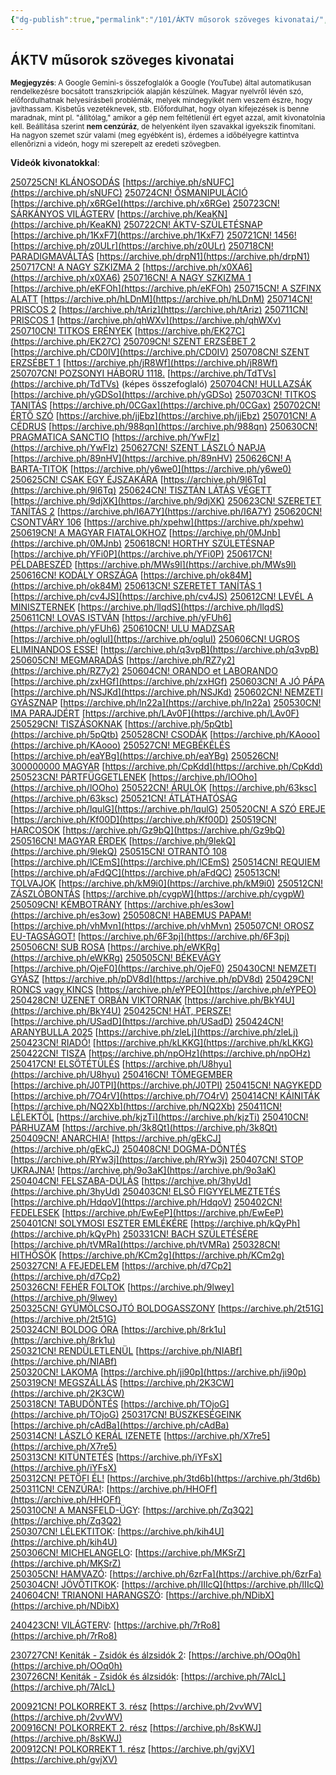 ```yaml
---
{"dg-publish":true,"permalink":"/101/ÁKTV műsorok szöveges kivonatai/","title":"ÁKTV műsorok szöveges kivonatai","created":"2025-03-05T15:52","updated":"2025-07-26T21:29"}
---
```



## ÁKTV műsorok szöveges kivonatai



<small>**Megjegyzés**: A Google Gemini-s összefoglalók a Google (YouTube) által automatikusan rendelkezésre bocsátott transzkripciók alapján készülnek. Magyar nyelvről lévén szó, előfordulhatnak helyesírásbeli problémák, melyek mindegyikét nem veszem észre, hogy javíthassam. Kisbetűs vezetéknevek, stb. Előfordulhat, hogy olyan kifejezések is benne maradnak, mint pl. "állítólag," amikor a gép nem feltétlenül ért egyet azzal, amit kivonatolnia kell. Beállítása szerint **nem cenzúráz**, de helyenként ilyen szavakkal igyekszik finomítani. Ha nagyon szemet szúr valami (meg egyébként is), érdemes a időbélyegre kattintva ellenőrizni a videón, hogy mi szerepelt az eredeti szövegben.</small>

**Videók kivonatokkal**:  

[250725CN! KLÁNOSODÁS](https://rumble.com/v6wof9y-250725cn-klnosods-kubnyi-tams-ktv.html)  [https://archive.ph/sNUFC](https://archive.ph/sNUFC)
[250724CN! ŐSMANIPULÁCIÓ](https://rumble.com/v6wmul6-250724cn-smanipulci-kubnyi-tams-ktv.html)  [https://archive.ph/x6RGe](https://archive.ph/x6RGe)
[250723CN! SÁRKÁNYOS VILÁGTERV](https://share.note.sx/7rlblw54)  [https://archive.ph/KeaKN](https://archive.ph/KeaKN)
[250722CN! ÁKTV-SZÜLETÉSNAP](https://rumble.com/v6wjeb0-250722cn-ktv-szletsnap-kubnyi-tams.html)  [https://archive.ph/1KxF7](https://archive.ph/1KxF7)
[250721CN! 1456!](https://rumble.com/v6whlr6-250721cn-1456-kubnyi-tams-ktv.html)  [https://archive.ph/z0ULr](https://archive.ph/z0ULr)
[250718CN! PARADIGMAVÁLTÁS](https://rumble.com/v6wczg4-250718cn-paradigmavlts-kubnyi-tams-ktv.html)  [https://archive.ph/drpN1](https://archive.ph/drpN1)
[250717CN! A NAGY SZKIZMA 2](https://rumble.com/v6wbahw-250717cn-a-nagy-szkizma-2-kubnyi-tams-ktv.html)  [https://archive.ph/x0XA6](https://archive.ph/x0XA6)
[250716CN! A NAGY SZKIZMA 1](https://rumble.com/v6w9mh0-250716cn-a-nagy-szkizma-1-kubnyi-tams-ktv.html)  [https://archive.ph/eKFOh](https://archive.ph/eKFOh)
[250715CN! A SZFINX ALATT](https://rumble.com/v6w7vmy-250715cn-a-szfinx-alatt-kubnyi-tams-ktv.html)  [https://archive.ph/hLDnM](https://archive.ph/hLDnM)
[250714CN! PRISCOS 2](https://rumble.com/v6w68b4-250714cn-priscos-2-kubnyi-tams-ktv.html)  [https://archive.ph/tAriz](https://archive.ph/tAriz)
[250711CN! PRISCOS 1](https://rumble.com/v6w1nx8-250711cn-priscos-1-kubnyi-tams-ktv.html)  [https://archive.ph/qhWXv](https://archive.ph/qhWXv)
[250710CN! TITKOS ERÉNYEK](https://rumble.com/v6vzxcg-250710cn-titkos-ernyek-kubnyi-tams-ktv.html)  [https://archive.ph/EK27C](https://archive.ph/EK27C)
[250709CN! SZENT ERZSÉBET 2](https://rumble.com/v6vy8rk-250709cn-szent-erzsbet-2-kubnyi-tams-ktv.html)  [https://archive.ph/CD0IV](https://archive.ph/CD0IV)
[250708CN! SZENT ERZSÉBET 1](https://rumble.com/v6vwhnw-250708cn-szent-erzsbet-1-kubnyi-tams-ktv.html)  [https://archive.ph/jR8Wf](https://archive.ph/jR8Wf)
[250707CN! POZSONYI HÁBORÚ 1118.](https://rumble.com/v6vurrr-250707cn-pozsonyi-hbor-1118.-kubnyi-tams-ktv.html)  [https://archive.ph/TdTVs](https://archive.ph/TdTVs) (képes összefoglaló)
[250704CN! HULLAZSÁK](https://rumble.com/v6vq4sz-250704cn-hullazsk-kubnyi-tams-ktv.html)  [https://archive.ph/yGDSo](https://archive.ph/yGDSo)
[250703CN! TITKOS TANITÁS](https://rumble.com/v6vofrp-250703cn-titkos-tanits-kubnyi-tams-ktv.html)  [https://archive.ph/0CGax](https://archive.ph/0CGax)
[250702CN! ÉRTŐ SZÓ](https://rumble.com/v6vmqnj-250702cn-rt-sz-kubnyi-tams-ktv.html)  [https://archive.ph/jjEbz](https://archive.ph/jjEbz)
[250701CN! A CÉDRUS](https://rumble.com/v6vl22r-250701cn-a-cdrus-kubnyi-tams-ktv.html)  [https://archive.ph/988qn](https://archive.ph/988qn)
[250630CN! PRAGMATICA SANCTIO](https://rumble.com/v6vjct5-250630cn-pragmatica-sanctio-kubnyi-tams-ktv.html)  [https://archive.ph/YwFlz](https://archive.ph/YwFlz)
[250627CN! SZENT LÁSZLÓ NAPJA](https://rumble.com/v6vespl-250627cn-szent-lszl-napja-kubnyi-tams-ktv.html)  [https://archive.ph/89nHV](https://archive.ph/89nHV)
[250626CN! A BARTA-TITOK](https://rumble.com/v6vd6zn-250626cn-a-barta-titok-kubnyi-tams-ktv.html)  [https://archive.ph/y6we0](https://archive.ph/y6we0)
[250625CN! CSAK EGY ÉJSZAKÁRA](https://rumble.com/v6vbc09-250625cn-csak-egy-jszakra-kubnyi-tams-ktv.html)  [https://archive.ph/9l6Tq](https://archive.ph/9l6Tq)
[250624CN! TISZTÁN LÁTÁS VÉGETT](https://rumble.com/v6v9l0p-250624cn-tisztn-lts-vgett-kubnyi-tams-ktv.html)  [https://archive.ph/9djXK](https://archive.ph/9djXK)
[250623CN! SZERETET TANÍTÁS 2](https://rumble.com/v6v7v4n-250623cn-szeretet-tants-2-kubnyi-tams-ktv.html)  [https://archive.ph/I6A7Y](https://archive.ph/I6A7Y)
[250620CN! CSONTVÁRY 106](https://rumble.com/v6v2xtb-250620cn-csontvry-106-kubnyi-tams-ktv.html)  [https://archive.ph/xpehw](https://archive.ph/xpehw)
[250619CN! A MAGYAR FIATALOKHOZ](https://rumble.com/v6v17ah-250619cn-a-magyar-fiatalokhoz-kubnyi-tams-ktv.html)   [https://archive.ph/0MJnb](https://archive.ph/0MJnb)
[250618CN! HORTHY SZÜLETÉSNAP](https://rumble.com/v6uzb0t-250618cn-horthy-szletsnap-kubnyi-tams-ktv.html)  [https://archive.ph/YFi0P](https://archive.ph/YFi0P)
[250617CN! PÉLDABESZÉD](https://rumble.com/v6uxib3-250617cn-pldabeszd-kubnyi-tams-ktv.html)  [https://archive.ph/MWs9l](https://archive.ph/MWs9l)
[250616CN! KODÁLY ORSZÁGA](https://rumble.com/v6uvoul-250616cn-kodly-orszga-kubnyi-tams-ktv.html)  [https://archive.ph/ok84M](https://archive.ph/ok84M)
[250613CN! SZERETET TANÍTÁS 1](https://rumble.com/v6uqoj5-250613cn-szeretet-tants-1-kubnyi-tams-ktv.html)  [https://archive.ph/cv4JS](https://archive.ph/cv4JS)
[250612CN! LEVÉL A MINISZTERNEK](https://rumble.com/v6uotzd-250612cn-levl-a-miniszternek-kubnyi-tams-ktv.html)  [https://archive.ph/llqdS](https://archive.ph/llqdS)
[250611CN! LOVAS ISTVÁN](https://rumble.com/v6un4zr-250611cn-lovas-istvn-kubnyi-tams-ktv.html)  [https://archive.ph/yFUh6](https://archive.ph/yFUh6)
[250610CN! ULU MADZSAR](https://rumble.com/v6ul6pl-250610cn-ulu-madzsar-kubnyi-tams-ktv.html)  [https://archive.ph/ogluI](https://archive.ph/ogluI)
[250606CN! UGROS ELIMINANDOS ESSE!](https://rumble.com/v6uelxh-250606cn-ugros-eliminandos-esse-kubnyi-tams-ktv.html)  [https://archive.ph/q3vpB](https://archive.ph/q3vpB)
[250605CN! MEGMARADÁS](https://rumble.com/v6ucwh5-250605cn-megmarads-kubnyi-tams-ktv.html)  [https://archive.ph/RZ7y2](https://archive.ph/RZ7y2)
[250604CN! ORANDO et LABORANDO](https://rumble.com/v6ub6j9-250604cn-orando-et-laborando-kubnyi-tams-ktv.html)  [https://archive.ph/zxHGf](https://archive.ph/zxHGf)
[250603CN! A JÓ PÁPA](https://rumble.com/v6u9hg5-250603cn-a-j-ppa-kubnyi-tams-ktv.html)  [https://archive.ph/NSJKd](https://archive.ph/NSJKd)
[250602CN! NEMZETI GYÁSZNAP](https://rumble.com/v6u7ulz-250602cn-nemzeti-gysznap-kubnyi-tams-ktv.html)  [https://archive.ph/ln22a](https://archive.ph/ln22a)
[250530CN! IMA PARAJDÉRT](https://rumble.com/v6u3d8v-250530cn-ima-parajdrt-kubnyi-tams-ktv.html)  [https://archive.ph/LAv0F](https://archive.ph/LAv0F)  
[250529CN! TISZÁSOKNAK](https://rumble.com/v6u1qpx-250529cn-tiszsoknak-kubnyi-tams-ktv.html)  [https://archive.ph/5pQtb](https://archive.ph/5pQtb)
[250528CN! CSODÁK](https://rumble.com/v6tzzzv-250528cn-csodk-kubnyi-tams-ktv.html)  [https://archive.ph/KAooo](https://archive.ph/KAooo)
[250527CN! MEGBÉKÉLÉS](https://rumble.com/v6tyc1p-250527cn-megbkls-kubnyi-tams-ktv.html)  [https://archive.ph/eaYBg](https://archive.ph/eaYBg)
[250526CN! 300000000 MAGYAR](https://rumble.com/v6twlrh-250526cn-300000000-magyar-kubnyi-tams-ktv.html)  [https://archive.ph/CpKdd](https://archive.ph/CpKdd)
[250523CN! PÁRTFÜGGETLENEK](https://rumble.com/v6ts1xz-250523cn-prtfggetlenek-kubnyi-tams-ktv.html)  [https://archive.ph/lOOho](https://archive.ph/lOOho)
[250522CN! ÁRULÓK](https://rumble.com/v6tqgml-250522cn-rulk-kubnyi-tams-ktv.html)  [https://archive.ph/63ksc](https://archive.ph/63ksc)
[250521CN! ÁTLÁTHATÓSÁG](https://rumble.com/v6torwp-250521cn-tlthatsg-kubnyi-tams-ktv.html)  [https://archive.ph/lqulG](https://archive.ph/lqulG)
[250520CN! A SZÓ EREJE](https://rumble.com/v6tn44b-250520cn-a-sz-ereje-kubnyi-tams-ktv.html)  [https://archive.ph/Kf00D](https://archive.ph/Kf00D)
[250519CN! HARCOSOK](https://rumble.com/v6tlf03-250519cn-harcosok-kubnyi-tams-ktv.html)  [https://archive.ph/Gz9bQ](https://archive.ph/Gz9bQ)
[250516CN! MAGYAR ÉRDEK](https://rumble.com/v6tgxlj-250516cn-magyar-rdek-kubnyi-tams-ktv.html)  [https://archive.ph/9lekQ](https://archive.ph/9lekQ)
[250515CN! OTRANTÓ 108](https://rumble.com/v6tfcnp-250515cn-otrant-108-kubnyi-tams-ktv.html)  [https://archive.ph/lCEmS](https://archive.ph/lCEmS)
[250514CN! REQUIEM](https://rumble.com/v6tdpxd-250514cn-requiem-kubnyi-tams-ktv.html)  [https://archive.ph/aFdQC](https://archive.ph/aFdQC)
[250513CN! TOLVAJOK](https://rumble.com/v6tc3az-250513cn-tolvajok-kubnyi-tams-ktv.html)  [https://archive.ph/kM9i0](https://archive.ph/kM9i0)
[250512CN! ZÁSZLÓBONTÁS](https://rumble.com/v6taerr-250512cn-zszlbonts-kubnyi-tams-ktv.html)  [https://archive.ph/cygpW](https://archive.ph/cygpW)
[250509CN! KÉMBOTRÁNY](https://rumble.com/v6t6lj5-250509cn-kmbotrny-kubnyi-tams-ktv.html)  [https://archive.ph/es3ow](https://archive.ph/es3ow)
[250508CN! HABEMUS PAPAM!](https://rumble.com/v6t50bh-250508cn-habemus-papam-kubnyi-tams-ktv.html)  [https://archive.ph/vhMvn](https://archive.ph/vhMvn)
[250507CN! OROSZ EU-TAGSÁGOT!](https://rumble.com/v6t3cav-250507cn-orosz-eu-tagsgot-kubnyi-tams-ktv.html)  [https://archive.ph/6F3pj](https://archive.ph/6F3pj)
[250506CN! SUB ROSA](https://rumble.com/v6t1our-250506n-sub-rosa-kubnyi-tams-ktv.html)  [https://archive.ph/eWKRg](https://archive.ph/eWKRg)
[250505CN! BÉKEVÁGY](https://rumble.com/v6szzyb-250505cn-bkevgy-kubnyi-tams-ktv.html)  [https://archive.ph/OjeF0](https://archive.ph/OjeF0)
[250430CN! NEMZETI GYÁSZ](https://rumble.com/v6ssamn-250430cn-nemzeti-gysz-kubnyi-tams-ktv.html)  [https://archive.ph/pDV8d](https://archive.ph/pDV8d)
[250429CN! RONCS vagy KINCS](https://rumble.com/v6sqph1-250429cn-roncs-vagy-kincs-kubnyi-tams-ktv.html)  [https://archive.ph/eYPEO](https://archive.ph/eYPEO)
[250428CN! ÜZENET ORBÁN VIKTORNAK](https://rumble.com/v6sp2gv-250428cn-zenet-orbn-viktornak-kubnyi-tams-ktv.html)  [https://archive.ph/BkY4U](https://archive.ph/BkY4U)
[250425CN! HÁT, PERSZE!](https://rumble.com/v6skkth-250425cn-ht-persze-kubnyi-tams-ktv.html)  [https://archive.ph/USadD](https://archive.ph/USadD)
[250424CN! ARANYBULLA 2025](https://rumble.com/v6sixan-250424cn-aranybulla-2025-kubnyi-tams-ktv.html)  [https://archive.ph/zleLj](https://archive.ph/zleLj)
[250423CN! RIADÓ!](https://rumble.com/v6shapv-250423cn-riad-kubnyi-tams-ktv.html)  [https://archive.ph/kLKKG](https://archive.ph/kLKKG)
[250422CN! TISZA](https://rumble.com/v6sfmjh-250422cn-tisza-kubnyi-tams-ktv.html)  [https://archive.ph/npOHz](https://archive.ph/npOHz)
[250417CN! ELSÖTÉTÜLÉS](https://rumble.com/v6s8puh-250417cn-elsttls-kubnyi-tams-ktv.html)  [https://archive.ph/U8hyu](https://archive.ph/U8hyu)
[250416CN! TÖMEGEMBER](https://rumble.com/v6s6jib-250416cn-tmegember-kubnyi-tams-ktv.html)  [https://archive.ph/J0TPI](https://archive.ph/J0TPI)
[250415CN! NAGYKEDD](https://rumble.com/v6s4w7b-250415cn-nagykedd-kubnyi-tams-ktv.html)  [https://archive.ph/7O4rV](https://archive.ph/7O4rV)
[250414CN! KÁINITÁK](https://rumble.com/v6s39kb-25044cn-kinitk-kubny-tams-ktv.html)  [https://archive.ph/NQ2Xb](https://archive.ph/NQ2Xb)
[250411CN! LÉLEKTŐL](https://rumble.com/v6ryw61-250411cn-llektl-kubnyi-tams-ktv.html)  [https://archive.ph/kjzTi](https://archive.ph/kjzTi)
[250410CN! PÁRHUZAM](https://rumble.com/v6ry6ln-250410cn-prhuzam-kubnyi-tams-ktv.html)  [https://archive.ph/3k8Qt](https://archive.ph/3k8Qt)
[250409CN! ANARCHIA!](https://rumble.com/v6rvn0f-250409cn-anarchia-kubnyi-tams-ktv.html)  [https://archive.ph/gEkCJ](https://archive.ph/gEkCJ)
[250408CN! DOGMA-DÖNTÉS](https://rumble.com/v6ru2hj-250408cn-dogma-dnts-kubnyi-tams-ktv.html)  [https://archive.ph/RYw3j](https://archive.ph/RYw3j)
[250407CN! STOP UKRAJNA!](https://rumble.com/v6rserp-250407cn-stop-ukrajna-kubnyi-tams-ktv.html)  [https://archive.ph/9o3aK](https://archive.ph/9o3aK)
[250404CN! FELSZABA-DÚLÁS](https://rumble.com/v6rnobx-250404cn-felszaba-dls-kubnyi-tams-ktv.html)  [https://archive.ph/3hyUd](https://archive.ph/3hyUd)
[250403CN! ELSŐ FIGYYELMEZTETÉS](https://rumble.com/v6rlzsp-250403cn-els-figyyelmeztets-kubnyi-tams-ktv.html)  [https://archive.ph/HdqoV](https://archive.ph/HdqoV)
[250402CN! FEDELESEK](https://rumble.com/v6rkbw1-250402cn-fedelesek-kubnyi-tams-ktv.html)  [https://archive.ph/EwEeP](https://archive.ph/EwEeP)  
[250401CN! SOLYMOSI ESZTER EMLÉKÉRE](https://rumble.com/v6riqdv-250401cn-solymosi-eszter-emlkre-kubnyi-tams-ktv.html)  [https://archive.ph/kQyPh](https://archive.ph/kQyPh)
[250331CN! BACH SZÜLETÉSÉRE](https://rumble.com/v6rh3h5-250331cn-bach-szletsre-kubnyi-tams-ktv.html)  [https://archive.ph/tVMRa](https://archive.ph/tVMRa)
[250328CN! HITHŐSÖK](https://rumble.com/v6rcemw-250328cn-hithsk-kubnyi-tams-ktv.html)  [https://archive.ph/KCm2g](https://archive.ph/KCm2g)  
[250327CN! A FEJEDELEM](https://rumble.com/v6ran3c-250327cn-a-fejedelem-kubnyi-tams-ktv.html)  [https://archive.ph/d7Cp2](https://archive.ph/d7Cp2)  
[250326CN! FEHÉR FOLTOK](https://rumble.com/v6r8yie-250326cn-fehr-foltok-kubnyi-tams-ktv.html)  [https://archive.ph/9lwey](https://archive.ph/9lwey)  
[250325CN! GYÜMÖLCSOJTÓ BOLDOGASSZONY](https://rumble.com/v6r719y-250325cn-gymlcsojt-boldogasszony-kubnyi-tams-ktv.html)  [https://archive.ph/2t51G](https://archive.ph/2t51G)  
[250324CN! BOLDOG ÓRA](https://rumble.com/v6r55zy-250324cn-boldog-ra-kubnyi-tams-ktv.html)  [https://archive.ph/8rk1u](https://archive.ph/8rk1u)  
[250321CN! RENDÜLETLENÜL](https://rumble.com/v6r030o-250321cn-rendletlenl-kubnyi-tams-ktv.html)  [https://archive.ph/NIABf](https://archive.ph/NIABf)  
[250320CN! LAKOMA](https://rumble.com/v6qy9vy-250320cn-lakoma-kubnyi-tams-ktv.html)  [https://archive.ph/ji90p](https://archive.ph/ji90p)  
[250319CN! MEGSZÁLLÁS](https://rumble.com/v6qwg38-250319cn-megszlls-kubnyi-tams-ktv.html)  [https://archive.ph/2K3CW](https://archive.ph/2K3CW)  
[250318CN! TABUDÖNTÉS](https://rumble.com/v6qun42-250318cn-tabudnts-kubnyi-tams-ktv.html)  [https://archive.ph/TOjoG](https://archive.ph/TOjoG)
[250317CN! BÜSZKESÉGEINK](https://rumble.com/v6qslio-250317cn-bszkesgeink-kubnyi-tams-ktv.html)  [https://archive.ph/cAdBa](https://archive.ph/cAdBa)  
[250314CN! LÁSZLÓ KERÁL IZENETE](https://rumble.com/v6qn5d8-250314cn-lszl-kerl-izenete.html)  [https://archive.ph/X7re5](https://archive.ph/X7re5)  
[250313CN! KITÜNTETÉS](https://rumble.com/v6qlduq-250313cn-kitntets-kubnyi-tams-ktv.html)  [https://archive.ph/iYFsX](https://archive.ph/iYFsX)  
[250312CN! PETŐFI ÉL!](https://rumble.com/v6qjivo-250312cn-petfi-l-kubnyi-tams-ktv.html)  [https://archive.ph/3td6b](https://archive.ph/3td6b)  
[250311CN! CENZÚRA!](https://rumble.com/v6qhoqu-250311cn-cenzra-kubnyi-tams-ktv.html):  [https://archive.ph/HHOFf](https://archive.ph/HHOFf)  
[250310CN! A MANSFELD-ÜGY](https://rumble.com/v6qfvdc-250310cn-a-mansfeld-gy-kubnyi-tams-ktv.html):  [https://archive.ph/Zq3Q2](https://archive.ph/Zq3Q2)  
[250307CN! LÉLEKTITOK](https://rumble.com/v6qanta-250307cn-llektitok-kubnyi-tams-ktv.html):  [https://archive.ph/kih4U](https://archive.ph/kih4U)  
[250306CN! MICHELANGELO](https://rumble.com/v6q8q18-250306cn-michelangelo-kubnyi-tams.html):  [https://archive.ph/MKSrZ](https://archive.ph/MKSrZ)  
[250305CN! HAMVAZÓ](https://rumble.com/v6q6vv6-250305cn-hamvaz-kubnyi-tams-ktv.html):  [https://archive.ph/6zrFa](https://archive.ph/6zrFa)  
[250304CN! JÖVŐTITKOK](https://rumble.com/v6q6e1y-250304cn-jvtitkok-kubnyi-tams.html):  [https://archive.ph/IIIcQ](https://archive.ph/IIIcQ)  
[240604CN! TRIANONI HARANGSZÓ](https://rumble.com/v6qcpdu-240604cn-trianoni-harangsz-kubnyi-tams-ktv.html):  [https://archive.ph/NDibX](https://archive.ph/NDibX)  

[240423CN! VILÁGTERV](https://rumble.com/v6qfeg2-vilgterv-ktv-240423cn.html):  [https://archive.ph/7rRo8](https://archive.ph/7rRo8)  

[230727CN! Keniták - Zsidók és álzsidók 2](https://rumble.com/v6qj25e-zsidk-s-lzsidk-2.html):  [https://archive.ph/OOq0h](https://archive.ph/OOq0h)  
[230726CN! Keniták - Zsidók és álzsidók](https://rumble.com/v6qj226-zsidk-s-lzsidk.html):  [https://archive.ph/7AlcL](https://archive.ph/7AlcL)  

[200921CN! POLKORREKT 3. rész](https://rumble.com/v6qnlis-200921cn-polkorrekt-3.-rsz-kubnyi-tams-ktv.html)  [https://archive.ph/2vvWV](https://archive.ph/2vvWV)  
[200916CN! POLKORREKT 2. rész](https://rumble.com/v6qnlh2-200916cn-polkorrekt-2.-rsz-kubnyi-tams-ktv.html)  [https://archive.ph/8sKWJ](https://archive.ph/8sKWJ)  
[200912CN! POLKORREKT 1. rész](https://rumble.com/v6qnl4a-200912cn-polkorrekt-1.-rsz-kubnyi-tams-ka.html)  [https://archive.ph/gvjXV](https://archive.ph/gvjXV)